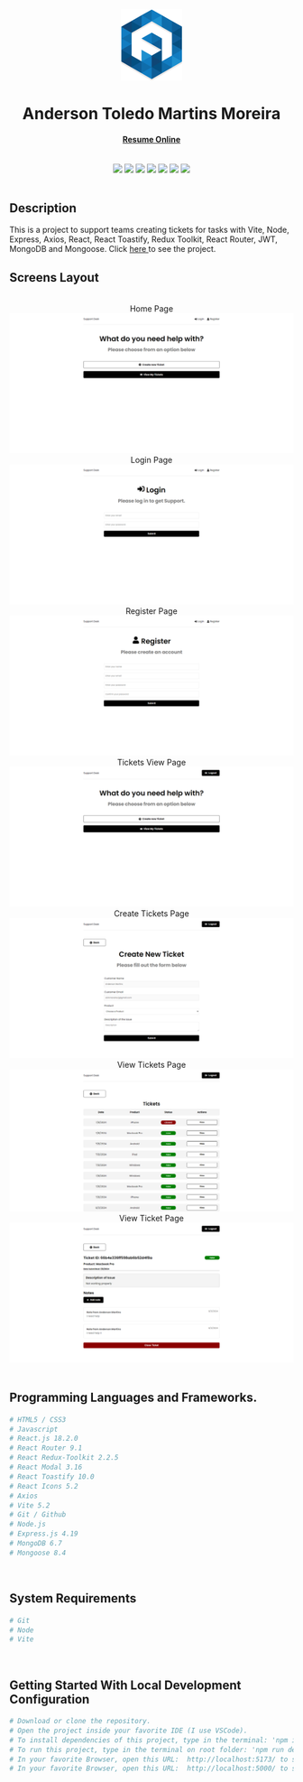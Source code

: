 <div align="center">
  <img src="readme/logo/favicon.png" />
  <h1>Anderson Toledo Martins Moreira</h1>
  <h4>
    <a href="http://www.atmm.dev" target="_blank">Resume Online</a>
  </h4>
</div>
<br >
<!-- References for Create budgets :: https://shields.io/category/build -->
<div align="center">
  <img src="https://img.shields.io/static/v1?label=STATUS&message=complete&color=green&style=for-the-badge"/>
  <img src="https://img.shields.io/static/v1?label=node&message=18&color=darkblue&style=for-the-badge"/>
  <img src="https://img.shields.io/static/v1?label=React&message=18.2.0&color=blue&style=for-the-badge"/>
  <img src="https://img.shields.io/static/v1?label=React Router&message=9.1&color=lightblue&style=for-the-badge"/>
  <img src="https://img.shields.io/static/v1?label=MongoDB&message=6.7&color=lightgray&style=for-the-badge"/>
  <img src="https://img.shields.io/static/v1?label=Mongoose&message=8.4&color=yellow&style=for-the-badge"/>
  <img src="https://img.shields.io/static/v1?label=Express.js&message=4.19&color=red&style=for-the-badge"/>
</div>

<br >

## Description
This is a project to support teams creating tickets for tasks with Vite, Node, Express, Axios, React, React Toastify, Redux Toolkit, React Router, JWT, MongoDB and Mongoose. Click <a href="https://project-github-finder-react-vite.vercel.app/"> here </a> to see the project.

## Screens Layout
<div align="center">
<br /> Home Page
  <img src="readme/layout/homepage.jpg" alt="Homepage"/>
<br /> Login Page
  <img src="readme/layout/login.jpg" alt="Login"/>
<br /> Register Page
  <img src="readme/layout/register.jpg" alt="Register"/>
<br /> Tickets View Page
  <img src="readme/layout/tickets-views.jpg" alt="Ticket Views"/>
<br /> Create Tickets Page
  <img src="readme/layout/create-tickets.jpg" alt="Create Tickets"/>
<br /> View Tickets Page
  <img src="readme/layout/views-tickets.jpg" alt="View Tickets"/>
<br /> View Ticket Page
  <img src="readme/layout/view-ticket.jpg" alt="View Ticket"/>
</div>

<br >

## Programming Languages and Frameworks.
```bash
# HTML5 / CSS3
# Javascript
# React.js 18.2.0
# React Router 9.1
# React Redux-Toolkit 2.2.5
# React Modal 3.16
# React Toastify 10.0
# React Icons 5.2
# Axios
# Vite 5.2
# Git / Github
# Node.js
# Express.js 4.19
# MongoDB 6.7
# Mongoose 8.4
```

<br >

## System Requirements
```bash
# Git
# Node
# Vite
```

<br >

## Getting Started With Local Development Configuration

```bash
# Download or clone the repository.
# Open the project inside your favorite IDE (I use VSCode).
# To install dependencies of this project, type in the terminal: 'npm install' or 'npm i'.
# To run this project, type in the terminal on root folder: 'npm run dev'. This command will start the Frontend and Backend API.
# In your favorite Browser, open this URL:  http://localhost:5173/ to see the Interface.
# In your favorite Browser, open this URL:  http://localhost:5000/ to see the API.
```
